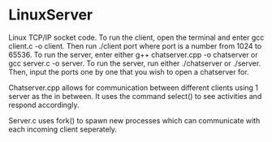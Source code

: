 # LinuxServer
Linux TCP/IP socket code. To run the client, open the terminal and enter gcc client.c -o client. Then run ./client port where port is a number from 1024 to 65536. To run the server, enter either g++ chatserver.cpp -o chatserver or gcc server.c -o server. To run the server, run either ./chatserver or ./server. Then, input the ports one by one that you wish to open a chatserver for.

Chatserver.cpp allows for communication between different clients using 1 server as the in between. It uses the command select() to see activities and respond accordingly. 

Server.c uses fork() to spawn new processes which can communicate with each incoming client seperately. 
